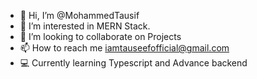 - 👋 Hi, I’m @MohammedTausif
- 👀 I’m interested in MERN Stack.
- 💞️ I’m looking to collaborate on Projects 
- 📫 How to reach me iamtauseefofficial@gmail.com
- 💻 Currently learning Typescript and Advance backend

<!---
MohammedTausif/MohammedTausif is a ✨ special ✨ repository because its `README.md` (this file) appears on your GitHub profile.
You can click the Preview link to take a look at your changes.
--->
